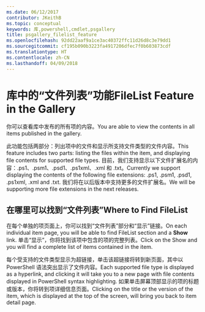```yaml
---
ms.date: 06/12/2017
contributor: JKeithB
ms.topic: conceptual
keywords: 库,powershell,cmdlet,psgallery
title: psgallery_filelist_feature
ms.openlocfilehash: 92dd22aaf9a1ce3ac40372ffc11d26d8c3e79dd1
ms.sourcegitcommit: cf195b090b3223fa4917206dfec7f0b603873cdf
ms.translationtype: HT
ms.contentlocale: zh-CN
ms.lasthandoff: 04/09/2018
---
```

# <a name="filelist-feature-in-the-gallery"></a><span data-ttu-id="4d409-103">库中的“文件列表”功能</span><span class="sxs-lookup"><span data-stu-id="4d409-103">FileList Feature in the Gallery</span></span>

<span data-ttu-id="4d409-104">你可以查看库中发布的所有项的内容。</span><span class="sxs-lookup"><span data-stu-id="4d409-104">You are able to view the contents in all items published in the gallery.</span></span>

<span data-ttu-id="4d409-105">此功能包括两部分：列出项中的文件和显示所支持文件类型的文件内容。</span><span class="sxs-lookup"><span data-stu-id="4d409-105">This feature includes two parts: listing the files within the item, and displaying file contents for supported file types.</span></span> <span data-ttu-id="4d409-106">目前，我们支持显示以下文件扩展名的内容：.ps1、.psm1、.psd1、.ps1xml、.xml 和 .txt。</span><span class="sxs-lookup"><span data-stu-id="4d409-106">Currently we support displaying the contents of the following file extensions: .ps1, .psm1, .psd1, .ps1xml, .xml and .txt.</span></span> <span data-ttu-id="4d409-107">我们将在以后版本中支持更多的文件扩展名。</span><span class="sxs-lookup"><span data-stu-id="4d409-107">We will be supporting more file extensions in the next releases.</span></span>

## <a name="where-to-find-filelist"></a><span data-ttu-id="4d409-108">在哪里可以找到“文件列表”</span><span class="sxs-lookup"><span data-stu-id="4d409-108">Where to Find FileList</span></span>
<span data-ttu-id="4d409-109">在每个单独的项页面上，你可以找到“文件列表”部分和“显示”链接。</span><span class="sxs-lookup"><span data-stu-id="4d409-109">On each individual item page, you will be able to find FileList section and a **Show** link.</span></span> <span data-ttu-id="4d409-110">单击“显示”，你将找到该项中包含的项的完整列表。</span><span class="sxs-lookup"><span data-stu-id="4d409-110">Click on the Show and you will find a complete list of items contained in the item.</span></span>

<span data-ttu-id="4d409-111">每个受支持的文件类型显示为超链接，单击该超链接将转到新页面，其中以 PowerShell 语法突出显示了文件内容。</span><span class="sxs-lookup"><span data-stu-id="4d409-111">Each supported file type is displayed as a hyperlink, and clicking it will take you to a new page with file contents displayed in PowerShell syntax highlighting.</span></span> <span data-ttu-id="4d409-112">如果单击屏幕顶部显示的项的标题或版本，你将转到项详细信息页面。</span><span class="sxs-lookup"><span data-stu-id="4d409-112">Clicking on the title or the version of the item, which is displayed at the top of the screen, will bring you back to item detail page.</span></span>